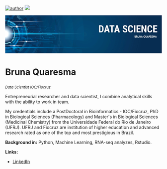 [![author](https://img.shields.io/badge/author-bruna-red.svg)](https://www.linkedin.com/in/bruna-quaresma-0abba510b) [![](https://img.shields.io/badge/python-3.7+-blue.svg)](https://www.python.org/downloads/release/python-365/) 

<p align="center">
  <img src="banner_BRUNA.png" >
</p>

# Bruna Quaresma
<sub>*Data Scientist* *IOC/Fiocruz*</sub>

Entrepreneurial researcher and data scientist, I combine analytical skills with the ability to work in team. 

My credentials include a PostDoctoral in Bioinformatics - IOC/Fiocruz, PhD in Biological Sciences (Pharmacology)  and Master's in Biological Sciences (Medicinal Chemistry) from the Universidade Federal do Rio de Janeiro (UFRJ). UFRJ and Fiocruz are institution of higher education and advanced research rated as one of the top and most prestigious in Brazil.

**Background in:** Python, Machine Learning, RNA-seq analyzes, Rstudio.

**Links:**
* [LinkedIn](https://www.linkedin.com/in/bruna-quaresma-0abba510b)
